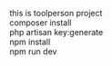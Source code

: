 this is toolperson project   
composer install   
php artisan key:generate   
npm install   
npm run dev   
